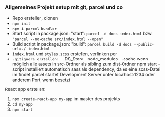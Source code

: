 ### Allgemeines Projekt setup mit git, parcel und co

- Repo erstellen, clonen
- `npm init`
- `npm i parcel-bundler`
- Start script in package.json: "start": `parcel -d docs index.html` bzw. `"parcel --no-cache src/index.html --open"`
- Build script in package.json: "build": `parcel build -d docs --public-url=./ index.html`
- `index.html` und `styles.scss` erstellen, verlinken per <link rel="stylesheet" href="styles.scss">
- `.gitignore erstellen:` - .DS_Store - node_modules - .cache
  wenn möglich alle assets in src-Ordner als sibling zum dist-Ordner
  npm start - script installiert automatisch sass als dependency, da es eine scss-Datei im <link> findet
  parcel startet Development Server unter localhost:1234 oder anderem Port, wenn besetzt

React app erstellen:

1. `npx create-react-app my-app` im master des projekts
2. `cd my-app`
3. `npm start`
